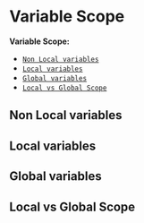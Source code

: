 # Variable Scope

**Variable Scope:**
- [`Non Local variables`](#non-local-variables)
- [`Local variables`](#local-variables)
- [`Global variables`](#global-variables)
- [`Local vs Global Scope`](#local-vs-global-scope)


Non Local variables
---


Local variables
---


Global variables
---


Local vs Global Scope
---


